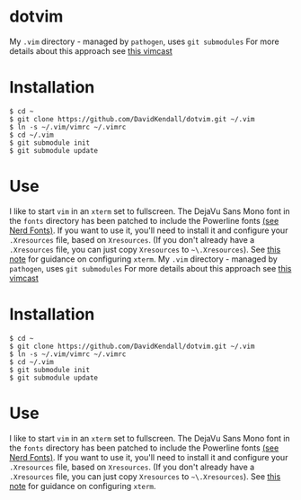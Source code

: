 # dotvim
My `.vim` directory - managed by `pathogen`, uses `git submodules` For more
details about this approach see [this
vimcast](http://vimcasts.org/episodes/synchronizing-plugins-with-git-submodules-and-pathogen/)

# Installation

``` shell-session
$ cd ~
$ git clone https://github.com/DavidKendall/dotvim.git ~/.vim
$ ln -s ~/.vim/vimrc ~/.vimrc
$ cd ~/.vim
$ git submodule init
$ git submodule update
```
# Use
I like to start `vim` in an `xterm` set to fullscreen. The DejaVu Sans Mono font
in the `fonts` directory has been patched to include the Powerline fonts [(see
Nerd Fonts)](https://github.com/ryanoasis/nerd-fonts). If you want to use it,
you'll need to install it and configure your `.Xresources` file, based on
`Xresources`.  (If you don't already have a `.Xresources` file, you can just
copy `Xresources` to `~\.Xresources`). See [this
note](http://www.futurile.net/2016/06/14/xterm-setup-and-truetype-font-configuration/)
for guidance on configuring `xterm`.
My `.vim` directory - managed by `pathogen`, uses `git submodules` For more
details about this approach see [this
vimcast](http://vimcasts.org/episodes/synchronizing-plugins-with-git-submodules-and-pathogen/)

# Installation

``` shell-session
$ cd ~
$ git clone https://github.com/DavidKendall/dotvim.git ~/.vim
$ ln -s ~/.vim/vimrc ~/.vimrc
$ cd ~/.vim
$ git submodule init
$ git submodule update
```
# Use
I like to start `vim` in an `xterm` set to fullscreen. The DejaVu Sans Mono font
in the `fonts` directory has been patched to include the Powerline fonts [(see
Nerd Fonts)](https://github.com/ryanoasis/nerd-fonts). If you want to use it,
you'll need to install it and configure your `.Xresources` file, based on
`Xresources`.  (If you don't already have a `.Xresources` file, you can just
copy `Xresources` to `~\.Xresources`). See [this
note](http://www.futurile.net/2016/06/14/xterm-setup-and-truetype-font-configuration/)
for guidance on configuring `xterm`.
